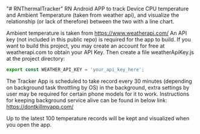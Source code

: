 "# RNThermalTracker" 
RN Android APP to track Device CPU temperature and Ambient Temperature (taken from weather api), and visualize the relationship (or lack of therefore) between the two with a line chart.

Ambient temperature is taken from https://www.weatherapi.com/
An API key (not included in this public repo) is required for the app to build.
If you want to build this project, you may create an account for free at weatherapi.com to obtain your API Key.
Then create a file weatherApiKey.js at the project directory:
```Javascript
export const WEATHER_API_KEY = 'your_api_key_here';
```

The Tracker App is scheduled to take record every 30 minutes (depending on background task throttling by OS) in the background, extra settings by user may be required for certain phone models for it to work.
Instructions for keeping background service alive can be found in below link:
https://dontkillmyapp.com/

Up to the latest 100 temperature records will be kept and visualized when you open the app.